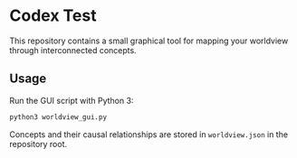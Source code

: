 # Codex Test

This repository contains a small graphical tool for mapping your worldview through interconnected concepts.

## Usage

Run the GUI script with Python 3:

```bash
python3 worldview_gui.py
```

Concepts and their causal relationships are stored in `worldview.json` in the repository root.

